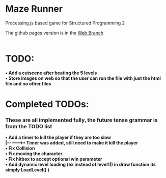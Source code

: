 # Maze Runner
Processing.js based game for Structured Programming 2

The github pages version is in the [Web Branch](https://github.com/IvanButBetter/MazeRunner/tree/web) <br>
<br>
# TODO: <br>

<b>• Add a cutscene after beating the 5 levels <br>
<b>• Store images on web so that the user can run the file with just the html file and no other files <br>
  
# Completed TODOs: <br>
### These are all implemented fully, the future tense grammar is from the TODO list <br>
<b>• Add a timer to kill the player if they are too slow <br>
<b>|----->• Timer was added, still need to make it kill the player <b> <br>
<b>• Fix Collision <br>
<b>• Fix moving the character <br>
<b>• Fix hitbox to accept optional win parameter <br>
<b>• Add dynamic level loading (ex instead of level1() in draw function its simply LoadLevel()  )

